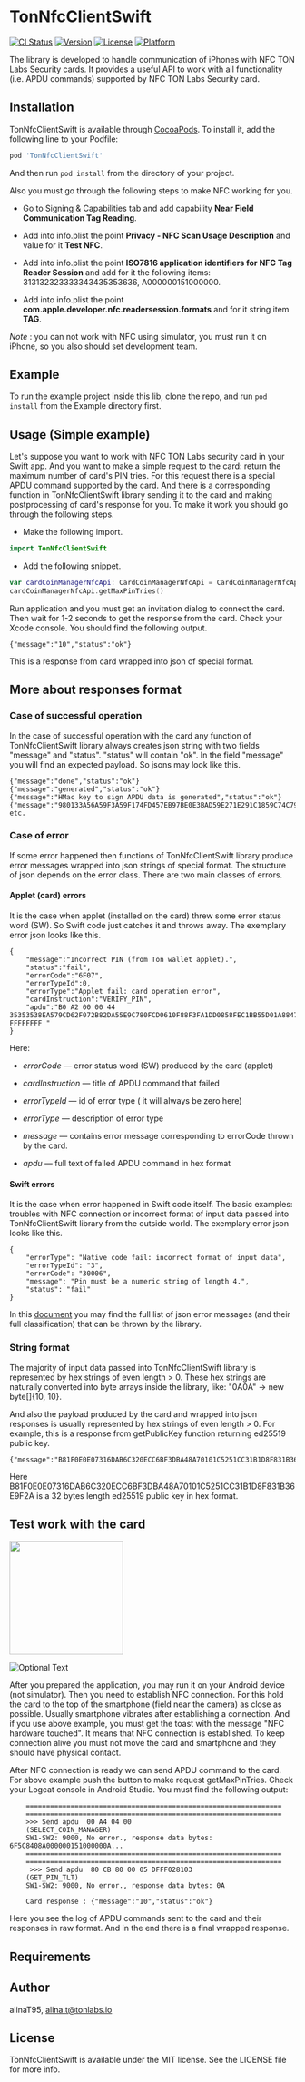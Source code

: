 # TonNfcClientSwift

[![CI Status](https://img.shields.io/travis/alinaT95/TonNfcClientSwift.svg?style=flat)](https://travis-ci.org/alinaT95/TonNfcClientSwift)
[![Version](https://img.shields.io/cocoapods/v/TonNfcClientSwift.svg?style=flat)](https://cocoapods.org/pods/TonNfcClientSwift)
[![License](https://img.shields.io/cocoapods/l/TonNfcClientSwift.svg?style=flat)](https://cocoapods.org/pods/TonNfcClientSwift)
[![Platform](https://img.shields.io/cocoapods/p/TonNfcClientSwift.svg?style=flat)](https://cocoapods.org/pods/TonNfcClientSwift)

The library is developed to handle communication of iPhones with NFC TON Labs Security cards. It provides a useful API to work with all functionality (i.e. APDU commands) supported by NFC TON Labs Security card.

## Installation

TonNfcClientSwift is available through [CocoaPods](https://cocoapods.org). To install
it, add the following line to your Podfile:

```ruby
pod 'TonNfcClientSwift'
```
And then run `pod install` from the directory of your project.

Also you must go through the following steps to make NFC working for you.

- Go to Signing & Capabilities tab and add capability **Near Field Communication Tag Reading**.

- Add into info.plist the point **Privacy - NFC Scan Usage Description** and value for it **Test NFC**.

- Add into info.plist the point **ISO7816 application identifiers for NFC Tag Reader Session** and add for it the following items: 313132323333343435353636, A000000151000000.

- Add into info.plist the point **com.apple.developer.nfc.readersession.formats** and for it string item **TAG**.

_Note_ : you can not work with NFC using simulator, you must run it on iPhone, so you also should set development team.

## Example

To run the example project inside this lib, clone the repo, and run `pod install` from the Example directory first.

## Usage (Simple example)

Let's suppose you want to work with NFC TON Labs security card in your Swift app. And you want to make a simple request to the card: return the maximum number of card's PIN tries. For this request there is a special APDU command supported by the card. And there is a corresponding function in TonNfcClientSwift library sending it to the card and making postprocessing of card's response for you.  To make it work you should go through the following steps.

+ Make the following import.

```swift
import TonNfcClientSwift
```

+ Add the following snippet.

```swift
var cardCoinManagerNfcApi: CardCoinManagerNfcApi = CardCoinManagerNfcApi()
cardCoinManagerNfcApi.getMaxPinTries()
```

Run application and you must get an invitation dialog to connect the card. Then wait for 1-2 seconds to get the response from the card. Check your Xcode console. You should find the following output.

    {"message":"10","status":"ok"}
    
This is a response from card wrapped into json of special format.

## More about responses format

### Case of successful operation

In the case of successful operation with the card any function of TonNfcClientSwift library always creates json string with two fields "message" and "status". "status" will contain "ok". In the field "message" you will find an expected payload. So jsons may look like this.

	{"message":"done","status":"ok"}
	{"message":"generated","status":"ok"}
	{"message":"HMac key to sign APDU data is generated","status":"ok"}
	{"message":"980133A56A59F3A59F174FD457EB97BE0E3BAD59E271E291C1859C74C795A83368FD8C7405BC37E1C4146F4D175CF36421BF6AD2AFF4329F5A6C6D772247ED03","status":"ok"}
	etc.

### Case of error

If some error happened then functions of TonNfcClientSwift library produce error messages wrapped into json strings of special format. The structure of json depends on the  error class. There are two main classes of errors.

#### Applet (card) errors

It is the case when applet (installed on the card) threw some error status word (SW). So Swift code just catches it and throws away. The exemplary error json looks like this.

	{
		"message":"Incorrect PIN (from Ton wallet applet).",
		"status":"fail",
		"errorCode":"6F07",
		"errorTypeId":0,
		"errorType":"Applet fail: card operation error",
		"cardInstruction":"VERIFY_PIN",
		"apdu":"B0 A2 00 00 44 35353538EA579CD62F072B82DA55E9C780FCD0610F88F3FA1DD0858FEC1BB55D01A884738A94113A2D8852AB7B18FFCB9424B66F952A665BF737BEB79F216EEFC3A2EE37 FFFFFFFF "
	}
	
Here:
+ *errorCode* — error status word (SW) produced by the card (applet)

+ *cardInstruction* — title of APDU command that failed

+ *errorTypeId* — id of error type ( it will always be zero here)

+ *errorType* — description of error type 

+ *message* — contains error message corresponding to errorCode thrown by the card.

+ *apdu* — full text of failed APDU command in hex format

#### Swift errors

It is the case when error happened in Swift code itself. The basic examples: troubles with NFC connection or incorrect format of input data passed into TonNfcClientSwift library from the outside world. The exemplary error json looks like this.

	{
		"errorType": "Native code fail: incorrect format of input data",
		"errorTypeId": "3",
		"errorCode": "30006",
		"message": "Pin must be a numeric string of length 4.",
		"status": "fail"
	}
	
In this [document](https://github.com/tonlabs/TonNfcClientSwift/blob/master/docs/ErrorrList.md) you may find the full list of json error messages (and their full classification) that can be thrown by the library.

### String format

The majority of input data passed into TonNfcClientSwift library is represented by hex strings of even length > 0. These hex strings are naturally converted into byte arrays inside the library, like: "0A0A" → new byte[]{10, 10}. 

And also the payload produced by the card and wrapped into json responses is usually represented by hex strings of even length > 0.  For example, this is a response from getPublicKey function  returning ed25519 public key.

	{"message":"B81F0E0E07316DAB6C320ECC6BF3DBA48A70101C5251CC31B1D8F831B36E9F2A","status":"ok"}

Here B81F0E0E07316DAB6C320ECC6BF3DBA48A70101C5251CC31B1D8F831B36E9F2A is a 32 bytes length ed25519 public key in hex format.

## Test work with the card

<img src="../master/docs/images/Screenshot1.png" width="200">

![Optional Text](../master/docs/images/Screenshot1.png)

After you prepared the application, you may run it on your Android device (not simulator). Then you need to establish NFC connection. For this hold the card to the top of the smartphone (field near the camera) as close as possible. Usually smartphone vibrates after establishing a connection. And if you use above example, you must get the toast with the message "NFC hardware touched". It means that NFC connection is established. To keep connection alive you must not move the card and smartphone and they should have physical contact.

After NFC connection is ready we can send APDU command to the card. For above example push the button to make request getMaxPinTries. Check your Logcat console in Android Studio. You must find the following output:

		===============================================================
		===============================================================
		>>> Send apdu  00 A4 04 00 
		(SELECT_COIN_MANAGER)
		SW1-SW2: 9000, No error., response data bytes: 	6F5C8408A000000151000000A...
		===============================================================
		===============================================================
		 >>> Send apdu  80 CB 80 00 05 DFFF028103 
		(GET_PIN_TLT)
 		SW1-SW2: 9000, No error., response data bytes: 0A
 
 		Card response : {"message":"10","status":"ok"}

Here you see the log of APDU commands sent to the card and their responses in raw format. And in the end there is a final wrapped response.

## Requirements

## Author

alinaT95, alina.t@tonlabs.io

## License

TonNfcClientSwift is available under the MIT license. See the LICENSE file for more info.
